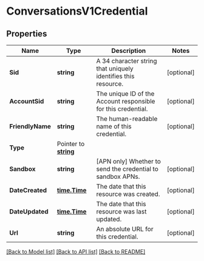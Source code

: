 # ConversationsV1Credential

## Properties

Name | Type | Description | Notes
------------ | ------------- | ------------- | -------------
**Sid** | **string** | A 34 character string that uniquely identifies this resource. |[optional] 
**AccountSid** | **string** | The unique ID of the Account responsible for this credential. |[optional] 
**FriendlyName** | **string** | The human-readable name of this credential. |[optional] 
**Type** | Pointer to [**string**](CredentialEnumPushType.md) |  |
**Sandbox** | **string** | [APN only] Whether to send the credential to sandbox APNs. |[optional] 
**DateCreated** | [**time.Time**](time.Time.md) | The date that this resource was created. |[optional] 
**DateUpdated** | [**time.Time**](time.Time.md) | The date that this resource was last updated. |[optional] 
**Url** | **string** | An absolute URL for this credential. |[optional] 

[[Back to Model list]](../README.md#documentation-for-models) [[Back to API list]](../README.md#documentation-for-api-endpoints) [[Back to README]](../README.md)


